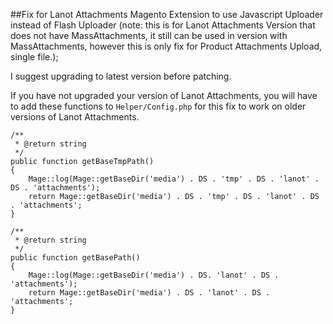 ##Fix for Lanot Attachments Magento Extension to use Javascript Uploader instead of Flash Uploader
(note: this is for Lanot Attachments Version that does not have MassAttachments, it still can be used in version with MassAttachments, however this is only fix for Product Attachments Upload, single file.);

I suggest upgrading to latest version before patching.

If you have not upgraded your version of Lanot Attachments, you will have to add these functions to `Helper/Config.php` for this fix to work on older versions of Lanot Attachments.

~~~
/**
 * @return string
 */
public function getBaseTmpPath()
{
	Mage::log(Mage::getBaseDir('media') . DS . 'tmp' . DS . 'lanot' . DS . 'attachments');
	return Mage::getBaseDir('media') . DS . 'tmp' . DS . 'lanot' . DS . 'attachments';
}

/**
 * @return string
 */
public function getBasePath()
{
	Mage::log(Mage::getBaseDir('media') . DS. 'lanot' . DS . 'attachments');
	return Mage::getBaseDir('media') . DS . 'lanot' . DS . 'attachments';
}

~~~
